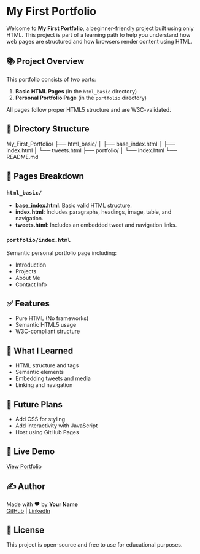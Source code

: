 # My First Portfolio

Welcome to **My First Portfolio**, a beginner-friendly project built using only HTML. This project is part of a learning path to help you understand how web pages are structured and how browsers render content using HTML.

## 📚 Project Overview

This portfolio consists of two parts:

1. **Basic HTML Pages** (in the `html_basic` directory)
2. **Personal Portfolio Page** (in the `portfolio` directory)

All pages follow proper HTML5 structure and are W3C-validated.

## 📁 Directory Structure

My_First_Portfolio/
├── html_basic/
│   ├── base_index.html
│   ├── index.html
│   └── tweets.html
├── portfolio/
│   └── index.html
└── README.md

## 🧱 Pages Breakdown

### `html_basic/`

- **base_index.html**: Basic valid HTML structure.
- **index.html**: Includes paragraphs, headings, image, table, and navigation.
- **tweets.html**: Includes an embedded tweet and navigation links.

### `portfolio/index.html`

Semantic personal portfolio page including:
- Introduction
- Projects
- About Me
- Contact Info

## ✅ Features

- Pure HTML (No frameworks)
- Semantic HTML5 usage
- W3C-compliant structure

## 🧠 What I Learned

- HTML structure and tags
- Semantic elements
- Embedding tweets and media
- Linking and navigation

## 🚀 Future Plans

- Add CSS for styling
- Add interactivity with JavaScript
- Host using GitHub Pages

## 🔗 Live Demo

[View Portfolio](https://yourusername.github.io/My_First_Portfolio/portfolio)

## ✍️ Author

Made with ❤️ by **Your Name**  
[GitHub](https://github.com/yourusername) | [LinkedIn](https://linkedin.com/in/yourprofile)

## 📜 License

This project is open-source and free to use for educational purposes.
